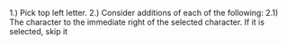 

1.) Pick top left letter.
2.) Consider additions of each of the following:
2.1) The character to the immediate right of the selected character. If it is
selected, skip it
